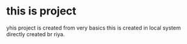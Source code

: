 # this is project
 yhis project is created from very basics this is created in local system directly
 created br riya.